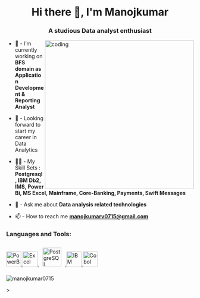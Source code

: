 <h1 align="center">Hi there 👋, I'm Manojkumar</h1>
<h3 align="center">A studious Data analyst enthusiast</h3>

<img align="right" alt="coding" width="400" src="https://i.pinimg.com/originals/54/e3/7d/54e37d8074ebcde1d96c77d7b2a7f310.gif">

- 🌱 - I’m currently working on **BFS domain as Application Development & Reporting Analyst**

- 🔭 - Looking forward to start my career in Data Analytics

- 👨‍💻 -  My Skill Sets : **Postgresql, IBM Db2, IMS, Power Bi, MS Excel, Mainframe, Core-Banking, Payments, Swift Messages**

- 💬 - Ask me about **Data analysis related technologies**

- 📫 - How to reach me **manojkumarv0715@gmail.com**

<p align="left">
<h3 align="left">Languages and Tools:</h3>
<p align="left">    <a href="https://powerbi.microsoft.com/en-au/" target="_blank" rel="noreferrer"> <img src="https://logos-world.net/wp-content/uploads/2022/02/Microsoft-Power-BI-Symbol.png" alt="PowerBi" width="40" height="40"/> </a> 
    <a href="https://www.microsoft.com/en-in/microsoft-365/excel" target="_blank" rel="noreferrer"> <img src="https://cdn1.iconfinder.com/data/icons/famous-brand-apps/100/_-04-512.png" alt="Excel" width="40" height="40"/> </a>     <a href="https://www.postgresql.org/" target="_blank"><img style="margin: 10px" src="https://profilinator.rishav.dev/skills-assets/postgresql-original-wordmark.svg" alt="PostgreSQL" height="50 </a>     <a href="https://www.ibm.com/products/ims" target="_blank" rel="noreferrer"> <img src="https://github.com/Manojkumar0715/Manojkumar0715/assets/146093604/37cbec14-ae56-4915-92b6-4a810158249a" alt="IBM IMS" width="40" height="40"/> </a>     <a href="https://developer.ibm.com/languages/cobol/" target="_blank" rel="noreferrer"> <img src="https://github.com/Manojkumar0715/Manojkumar0715/assets/146093604/f1a01ac6-706f-4415-8124-dfab5c431e29" alt="Cobol" width="40" height="40"/> </a> </p>
    
<p><img align="center" src="https://github-readme-streak-stats.herokuapp.com/?user=manojkumar0715&" alt="manojkumar0715" /></p>>
